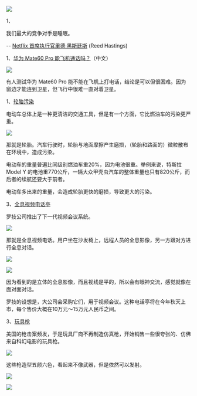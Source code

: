 ![](https://cdn.beekka.com/blogimg/asset/202309/bg2023092212.webp)

1、

我们最大的竞争对手是睡眠。

-- [Netflix 首席执行官里德·黑斯廷斯](https://www.theguardian.com/technology/2017/apr/18/netflix-competitor-sleep-uber-facebook) (Reed Hastings) 

1、[华为 Mate60 Pro 能飞机通话吗？](https://www.gamersky.com/tech/202309/1643541.shtml)（中文）

![](https://cdn.beekka.com/blogimg/asset/202309/bg2023090909.webp)

有人测试华为 Mate60 Pro 能不能在飞机上打电话，结论是可以但很困难。因为窗边才能连到卫星，但飞行中很难一直对着卫星。

1、[轮胎污染](https://dynomight.net/tires/)

电动车总体上是一种更清洁的交通工具，但是有一个方面，它比燃油车的污染更严重。

![](https://cdn.beekka.com/blogimg/asset/202308/bg2023081901.webp)

那就是轮胎。汽车行驶时，轮胎与地面摩擦产生磨损，（轮胎和路面的）微粒散布在环境中，造成污染。

电动车的重量普遍比同级别燃油车重20%，因为电池很重。举例来说，特斯拉 Model Y 的电池重770公斤，一辆大众甲壳虫汽车的整体重量也只有820公斤，而后者的续航还要大于前者。

电动车多出来的重量，会造成轮胎更快的磨损，导致更大的污染。

3、[全息视频电话亭](https://www.theverge.com/23707875/logitech-steelcase-project-ghost-video-chat-preview)

罗技公司推出了下一代视频会议系统。

![](https://cdn.beekka.com/blogimg/asset/202305/bg2023051104.webp)

那就是全息视频电话。用户坐在沙发椅上，远程人员的全息影像，另一方跟对方进行全息对话。

![](https://cdn.beekka.com/blogimg/asset/202305/bg2023051105.webp)

![](https://cdn.beekka.com/blogimg/asset/202305/bg2023051106.webp)

因为看到的是立体的全息影像，而且视线是平的，所以会有眼神交流，感觉就像在面对面对话。

罗技的设想是，大公司会采购它们，用于视频会议。这种电话亭将在今年秋天上市，每个售价大概在10万元～15万元人民币之间。

3、[玩具枪](https://nymag.com/intelligencer/2022/03/nerf-guns.html)

美国的枪击案频发，于是玩具厂商不再制造仿真枪，开始销售一些很夸张的、仿佛来自科幻电影的玩具枪。

![](https://cdn.beekka.com/blogimg/asset/202206/bg2022060201.webp)

这些枪造型五颜六色，看起来不像武器，但是依然可以发射。

![](https://cdn.beekka.com/blogimg/asset/202206/bg2022060202.webp)

![](https://cdn.beekka.com/blogimg/asset/202206/bg2022060203.webp)